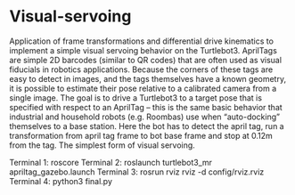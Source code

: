 # Visual-servoing
Application of frame transformations and differential drive kinematics to implement a simple visual servoing behavior on the Turtlebot3.
AprilTags are simple 2D barcodes (similar to QR codes) that are often used as visual fiducials
in robotics applications. Because the corners of these tags are easy to detect in images, and the
tags themselves have a known geometry, it is possible to estimate their pose relative to a calibrated camera from a single image.
The goal is to drive a Turtlebot3 to a target pose that is specified with respect to an AprilTag – this is the same basic behavior that industrial and household robots (e.g. Roombas) use when “auto-docking” themselves to a base station. Here the bot has to detect the april tag, run a transformation from april tag frame to bot base frame and stop at 0.12m from the tag. The simplest form of visual servoing.

Terminal 1: roscore
Terminal 2: roslaunch turtlebot3_mr apriltag_gazebo.launch
Terminal 3: rosrun rviz rviz -d config/rviz.rviz
Terminal 4: python3 final.py 
